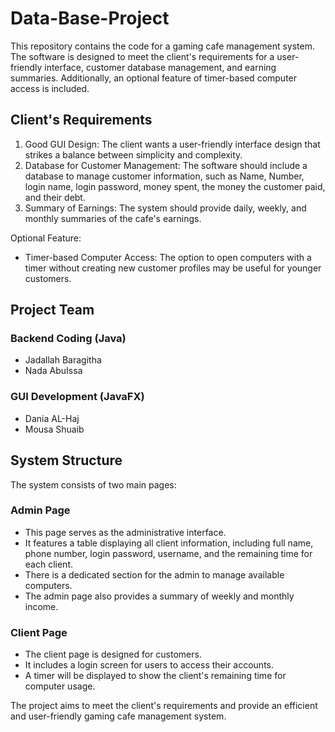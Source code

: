 # Data-Base-Project

This repository contains the code for a gaming cafe management system. The software is designed to meet the client's requirements for a user-friendly interface, customer database management, and earning summaries. Additionally, an optional feature of timer-based computer access is included.

## Client's Requirements

1. Good GUI Design: The client wants a user-friendly interface design that strikes a balance between simplicity and complexity.
2. Database for Customer Management: The software should include a database to manage customer information, such as Name, Number, login name, login password, money spent, the money the customer paid, and their debt.
3. Summary of Earnings: The system should provide daily, weekly, and monthly summaries of the cafe's earnings.

Optional Feature:
- Timer-based Computer Access: The option to open computers with a timer without creating new customer profiles may be useful for younger customers.

## Project Team

### Backend Coding (Java)
- Jadallah Baragitha
- Nada AbuIssa

### GUI Development (JavaFX)
- Dania AL-Haj
- Mousa Shuaib

## System Structure

The system consists of two main pages:

### Admin Page
- This page serves as the administrative interface.
- It features a table displaying all client information, including full name, phone number, login password, username, and the remaining time for each client.
- There is a dedicated section for the admin to manage available computers.
- The admin page also provides a summary of weekly and monthly income.

### Client Page
- The client page is designed for customers.
- It includes a login screen for users to access their accounts.
- A timer will be displayed to show the client's remaining time for computer usage.

The project aims to meet the client's requirements and provide an efficient and user-friendly gaming cafe management system.
